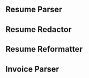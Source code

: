 

Resume Parser
-------------

Resume Redactor
---------------

Resume Reformatter
------------------

Invoice Parser
--------------
